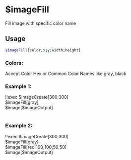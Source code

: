 # $imageFill

Fill image with specific color name

## Usage

```bash
$imageFill[color;x;y;width;height]
```

### Colors:
Accept Color Hex or Common Color Names like gray, black

### Example 1:
<discord-messages>
          <discord-message :bot="false" role-color="#ffcc9a" author="Member">
        !!exec $imageCreate[300;300]<br>$imageFill[gray]<br>$image[$imageOutput]<br><br>
          </discord-message>
          <discord-message :bot="true" role-color="#0099ff" author="Custom Command" avatar="https://media.discordapp.net/avatars/725721249652670555/781224f90c3b841ba5b40678e032f74a.webp">
            <discord-embed slot="embeds" image="https://i.imgur.com/NwKtUYB.png">
            </discord-embed>
          </discord-message>
</discord-messages>

### Example 2:
<discord-messages>
          <discord-message :bot="false" role-color="#ffcc9a" author="Member">
        !!exec $imageCreate[300;300]<br>$imageFill[gray]<br>$imageFill[red;100;100;50;50]<br>$image[$imageOutput]<br><br>
          </discord-message>
          <discord-message :bot="true" role-color="#0099ff" author="Custom Command" avatar="https://media.discordapp.net/avatars/725721249652670555/781224f90c3b841ba5b40678e032f74a.webp">
            <discord-embed slot="embeds" image="https://i.imgur.com/QeSr9tZ.png">
            </discord-embed>
        </discord-message>
</discord-messages>